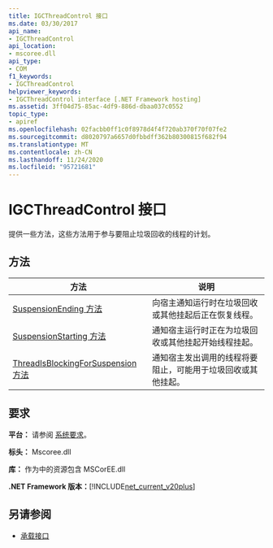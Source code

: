 ```yaml
---
title: IGCThreadControl 接口
ms.date: 03/30/2017
api_name:
- IGCThreadControl
api_location:
- mscoree.dll
api_type:
- COM
f1_keywords:
- IGCThreadControl
helpviewer_keywords:
- IGCThreadControl interface [.NET Framework hosting]
ms.assetid: 3ff04d75-85ac-4df9-886d-dbaa037c0552
topic_type:
- apiref
ms.openlocfilehash: 02facbb0ff1c0f8978d4f4f720ab370f70f07fe2
ms.sourcegitcommit: d8020797a6657d0fbbdff362b80300815f682f94
ms.translationtype: MT
ms.contentlocale: zh-CN
ms.lasthandoff: 11/24/2020
ms.locfileid: "95721681"
---
```

# <a name="igcthreadcontrol-interface"></a>IGCThreadControl 接口

提供一些方法，这些方法用于参与要阻止垃圾回收的线程的计划。  
  
## <a name="methods"></a>方法  
  
|方法|说明|  
|------------|-----------------|  
|[SuspensionEnding 方法](igcthreadcontrol-suspensionending-method.md)|向宿主通知运行时在垃圾回收或其他挂起后正在恢复线程。|  
|[SuspensionStarting 方法](igcthreadcontrol-suspensionstarting-method.md)|通知宿主运行时正在为垃圾回收或其他挂起开始线程挂起。|  
|[ThreadIsBlockingForSuspension 方法](igcthreadcontrol-threadisblockingforsuspension-method.md)|通知宿主发出调用的线程将要阻止，可能用于垃圾回收或其他挂起。|  
  
## <a name="requirements"></a>要求  

 **平台：** 请参阅 [系统要求](../../get-started/system-requirements.md)。  
  
 **标头：** Mscoree.dll  
  
 **库：** 作为中的资源包含 MSCorEE.dll  
  
 **.NET Framework 版本：**[!INCLUDE[net_current_v20plus](../../../../includes/net-current-v20plus-md.md)]  
  
## <a name="see-also"></a>另请参阅

- [承载接口](hosting-interfaces.md)
